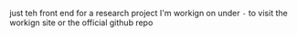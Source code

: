 just teh front end for a research project I'm workign on under `-` to visit the workign site or the official github repo 
